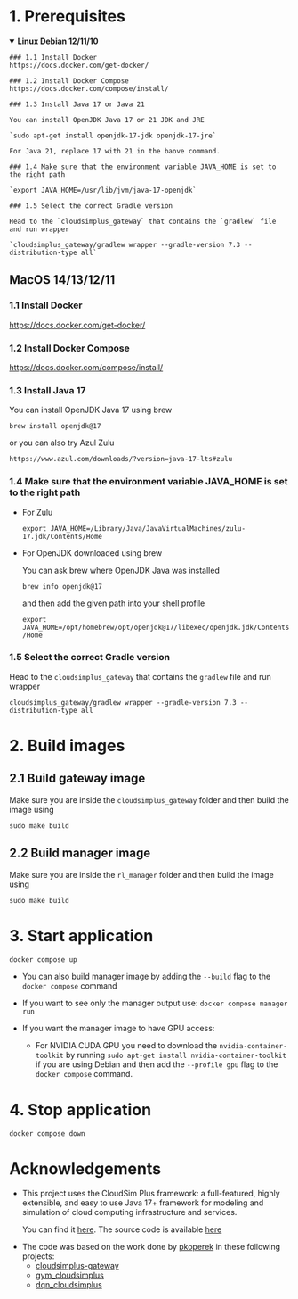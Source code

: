 # 1. Prerequisites

<details open>
    <summary><b>Linux Debian 12/11/10</b></summary>
    
    ### 1.1 Install Docker
    https://docs.docker.com/get-docker/
    
    ### 1.2 Install Docker Compose
    https://docs.docker.com/compose/install/
    
    ### 1.3 Install Java 17 or Java 21
    
    You can install OpenJDK Java 17 or 21 JDK and JRE
    
    `sudo apt-get install openjdk-17-jdk openjdk-17-jre`
    
    For Java 21, replace 17 with 21 in the baove command.
    
    ### 1.4 Make sure that the environment variable JAVA_HOME is set to the right path
    
    `export JAVA_HOME=/usr/lib/jvm/java-17-openjdk`
    
    ### 1.5 Select the correct Gradle version
    
    Head to the `cloudsimplus_gateway` that contains the `gradlew` file and run wrapper
    
    `cloudsimplus_gateway/gradlew wrapper --gradle-version 7.3 --distribution-type all`
</details>

## MacOS 14/13/12/11
### 1.1 Install Docker
https://docs.docker.com/get-docker/

### 1.2 Install Docker Compose
https://docs.docker.com/compose/install/

### 1.3 Install Java 17
You can install OpenJDK Java 17 using brew

`brew install openjdk@17`

or you can also try Azul Zulu

`https://www.azul.com/downloads/?version=java-17-lts#zulu`

### 1.4 Make sure that the environment variable JAVA_HOME is set to the right path
- For Zulu

    `export JAVA_HOME=/Library/Java/JavaVirtualMachines/zulu-17.jdk/Contents/Home`

- For OpenJDK downloaded using brew

  You can ask brew where OpenJDK Java was installed

  `brew info openjdk@17`

  and then add the given path into your shell profile
  
  `export JAVA_HOME=/opt/homebrew/opt/openjdk@17/libexec/openjdk.jdk/Contents/Home`

### 1.5 Select the correct Gradle version

Head to the `cloudsimplus_gateway` that contains the `gradlew` file and run wrapper

`cloudsimplus_gateway/gradlew wrapper --gradle-version 7.3 --distribution-type all`

# 2. Build images

## 2.1 Build gateway image
Make sure you are inside the `cloudsimplus_gateway` folder and then build the image using

`sudo make build`

## 2.2 Build manager image
Make sure you are inside the `rl_manager` folder and then build the image using

`sudo make build`

# 3. Start application
`docker compose up`

- You can also build manager image by adding the `--build` flag to the `docker compose` command

- If you want to see only the manager output use:
  `docker compose manager run`

- If you want the manager image to have GPU access:
  - For NVIDIA CUDA GPU you need to download the `nvidia-container-toolkit` by running `sudo apt-get install nvidia-container-toolkit` if you are using Debian and then add the `--profile gpu` flag to the `docker compose` command.

# 4. Stop application
`docker compose down`

# Acknowledgements

* This project uses the CloudSim Plus framework: a full-featured, highly extensible, and easy to use Java 17+ framework for
modeling and simulation of cloud computing infrastructure and services.

  You can find it [here](http://cloudsimplus.org/). The source code is available [here](https://github.com/manoelcampos/cloudsim-plus)

- The code was based on the work done by [pkoperek](https://github.com/pkoperek) in these following projects:
  - [cloudsimplus-gateway](https://github.com/pkoperek/cloudsimplus-gateway)
  - [gym_cloudsimplus](https://github.com/pkoperek/gym_cloudsimplus)
  - [dqn_cloudsimplus](https://github.com/pkoperek/dqn_cloudsimplus)
